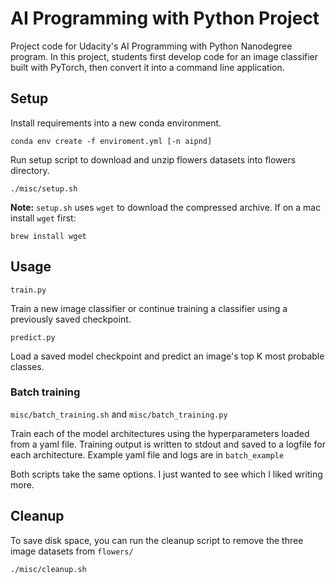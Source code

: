 # AI Programming with Python Project

Project code for Udacity's AI Programming with Python Nanodegree program. In
this project, students first develop code for an image classifier built with
PyTorch, then convert it into a command line application.

## Setup
Install requirements into a new conda environment.

`conda env create -f enviroment.yml [-n aipnd]`

Run setup script to download and unzip flowers datasets into flowers directory.

`./misc/setup.sh`

__Note:__ `setup.sh` uses `wget` to download the compressed archive. If on a mac
install `wget` first:

`brew install wget`

## Usage
`train.py`

Train a new image classifier or continue training a classifier using a
previously saved checkpoint.

`predict.py`

Load a saved model checkpoint and predict an image's top K most probable classes.

### Batch training
`misc/batch_training.sh` and `misc/batch_training.py`

Train each of the model architectures using the hyperparameters loaded from a
yaml file. Training output is written to stdout and saved to a logfile for each
architecture. Example yaml file and logs are in `batch_example`

Both scripts take the same options. I just wanted to see which I liked writing
more.

## Cleanup
To save disk space, you can run the cleanup script to remove the three image
datasets from `flowers/`

`./misc/cleanup.sh`
